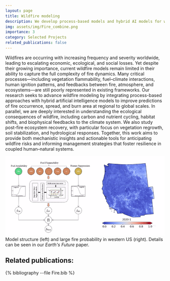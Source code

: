 ```yaml
---
layout: page
title: Wildfire modeling
description: We develop process-based models and hybrid AI models for wildfire studies. 
img: assets/img/Fire_combine.png
importance: 3
category: Selected Projects
related_publications: false
---
```


Wildfires are occurring with increasing frequency and severity worldwide, leading to escalating economic, ecological, and social losses. Yet despite their growing importance, current wildfire models remain limited in their ability to capture the full complexity of fire dynamics. Many critical processes—including vegetation flammability, fuel–climate interactions, human ignition patterns, and feedbacks between fire, atmosphere, and ecosystems—are still poorly represented in existing frameworks. Our research seeks to advance wildfire modeling by integrating process-based approaches with hybrid artificial intelligence models to improve predictions of fire occurrence, spread, and burn area at regional to global scales. In parallel, we are deeply interested in understanding the ecological consequences of wildfire, including carbon and nutrient cycling, habitat shifts, and biophysical feedbacks to the climate system. We also study post-fire ecosystem recovery, with particular focus on vegetation regrowth, soil stabilization, and hydrological responses. Together, this work aims to provide both mechanistic insights and actionable tools for anticipating wildfire risks and informing management strategies that foster resilience in coupled human–natural systems.

<div class="row">
  <div class="col-sm mt-3 mt-md-0 text-center">
    <img src="/assets/img/Presentation1-ezgif.com-video-to-gif-converter.gif"
         alt="Wildfire animation"
         class="img-fluid rounded z-depth-1"
         style="max-width: 100%; height: auto;" />
  </div>
</div>
<div class="caption">
  Model structure (left) and large fire probability in western US (right). Details can be seen in our <em>Earth's Future</em> paper. 
</div>

## Related publications:
{% bibliography --file Fire.bib %}